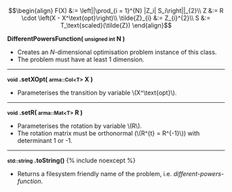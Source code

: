 $$\begin{align}
F(X) &:= \left||\prod_{i = 1}^{N} |Z_i| S_i\right||_{2}\\
Z &:= R \cdot \left(X - X^\text{opt}\right)\\
\tilde{Z}_{i} &:= Z_{i}^{2}\\
S &:= T_\text{scaled}(\tilde{Z})
\end{align}$$

**DifferentPowersFunction( <small>unsigned int</small> N )**

- Creates an *N*-dimensional optimisation problem instance of this class.
- The problem must have at least 1 dimension.

---
**<small>void</small> .setXOpt( <small>arma::Col&lt;T&gt;</small> X )**

- Parameterises the transition by variable \\(X^\text{opt}\\).

---
**<small>void</small> .setR( <small>arma::Mat&lt;T&gt;</small> R )**

- Parameterises the rotation by variable \\(R\\).
- The rotation matrix must be orthonormal (\\(R^{t} = R^{-1}\\)) with determinant 1 or -1.

---
**<small>std::string</small> .toString()** {% include noexcept %}

- Returns a filesystem friendly name of the problem, i.e. *different-powers-function*.
